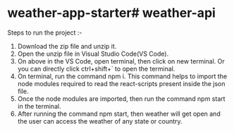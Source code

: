 # weather-app-starter# weather-api

Steps to run the project :- 
1) Download the zip file and unzip it.
2) Open the unzip file in Visual Studio Code(VS Code).
3) On above in the VS Code, open terminal, then click on new terminal. Or you can directly click ctrl+shift+` to open the terminal.
4) On terminal, run the command npm i. This command helps to import the node modules required to read the react-scripts present inside the json file.
5) Once the node modules are imported, then run the command npm start in the terminal. 
6) After running the command npm start, then weather will get open and the user can access the weather of any state or country.
